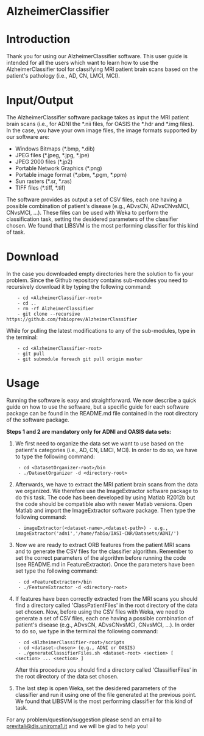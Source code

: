 AlzheimerClassifier
=========

# Introduction

Thank you for using our AlzheimerClassifier software. This user guide is intended for all
the users which want to learn how to use the AlzheimerClassifier tool for classifying MRI
patient brain scans based on the patient's pathology (i.e., AD, CN, LMCI, MCI).

# Input/Output

The AlzheimerClassifier software package takes as input the MRI patient brain scans
(i.e., for ADNI the *.nii files, for OASIS the *.hdr and *.img files). In the case, you
have your own image files, the image formats supported by our software are:

  - Windows Bitmaps (*.bmp, *.dib)
  - JPEG files (*.jpeg, *.jpg, *.jpe)
  - JPEG 2000 files (*.jp2)
  - Portable Network Graphics (*.png)
  - Portable image format (*.pbm, *.pgm, *.ppm)
  - Sun rasters (*.sr, *.ras)
  - TIFF files (*.tiff, *.tif)

The software provides as output a set of CSV files, each one having a possible combination
of patient's disease (e.g., ADvsCN, ADvsCNvsMCI, CNvsMCI, ...). These files can be used with
Weka to perform the classification task, setting the desidered parameters of the classifier
chosen. We found that LIBSVM is the most performing classifier for this kind of task.

# Download

In the case you downloaded empty directories here the solution to fix your problem. Since
the Github repository contains sub-modules you need to recursively download it by typing
the following command:
  
        - cd <AlzheimerClassifier-root>
        - cd ..
        - rm -rf AlzheimerClassifier
        - git clone --recursive https://github.com/fabioprev/AlzheimerClassifier

While for pulling the latest modifications to any of the sub-modules, type in the terminal:
  
        - cd <AlzheimerClassifier-root>
        - git pull
        - git submodule foreach git pull origin master

# Usage

Running the software is easy and straightforward. We now describe a quick guide on how to
use the software, but a specific guide for each software package can be found in the
README.md file contained in the root directory of the software package.

<b>Steps 1 and 2 are mandatory only for ADNI and OASIS data sets:</b>

1. We first need to organize the data set we want to use based on the patient's
   categories (i.e., AD, CN, LMCI, MCI). In order to do so, we have to type the 
   following command:
   
        - cd <DatasetOrganizer-root>/bin
        - ./DatasetOrganizer -d <directory-root>

2. Afterwards, we have to extract the MRI patient brain scans from the data we
   organized. We therefore use the ImageExtractor software package to do this task.
   The code has been developed by using Matlab R2012b but the code should be compatible
   also with newer Matlab versions. Open Matlab and import the ImageExtractor software
   package. Then type the following command:
   
        - imageExtractor(<dataset-name>,<dataset-path>) - e.g., imageExtractor('adni','/home/fabio/IASI-CNR/Datasets/ADNI/')

3. Now we are ready to extract ORB features from the patient MRI scans and to generate the
   CSV files for the classifier algorithm. Remember to set the correct parameters of the
   algorithm before running the code (see README.md in FeatureExtractor). Once the parameters
   have been set type the following command:
   
        - cd <FeatureExtractor>/bin
        - ./FeatureExtractor -d <directory-root>

4. If features have been correctly extracted from the MRI scans you should find a directory
   called 'ClassPatientFiles' in the root directory of the data set chosen. Now, before using
   the CSV files with Weka, we need to generate a set of CSV files, each one having a possible
   combination of patient's disease (e.g., ADvsCN, ADvsCNvsMCI, CNvsMCI, ...). In order to do
   so, we type in the terminal the following command:
   
        - cd <AlzheimerClassifier-root>/scripts
        - cd <dataset-chosen> (e.g., ADNI or OASIS)
        - ./generateClassifierFiles.sh <dataset-root> <section> [ <section> ... <section> ]
   
   After this procedure you should find a directory called 'ClassifierFiles' in the root directory
   of the data set chosen.

5. The last step is open Weka, set the desidered parameters of the classifier and run it
   using one of the file generated at the previous point. We found that LIBSVM is the most
   performing classifier for this kind of task.
   
For any problem/question/suggestion please send an email to previtali@dis.uniroma1.it and
we will be glad to help you!
